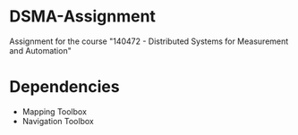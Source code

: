 # DSMA-Assignment
Assignment for the course "140472 - Distributed Systems for Measurement and Automation"

# Dependencies
- Mapping Toolbox
- Navigation Toolbox